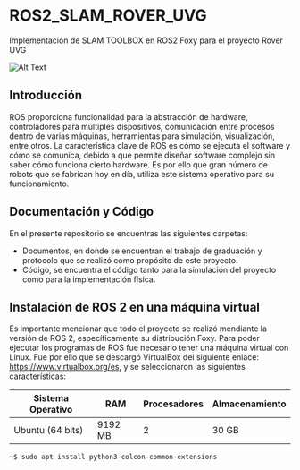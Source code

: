 # ROS2_SLAM_ROVER_UVG
 Implementación de SLAM TOOLBOX en ROS2 Foxy para el proyecto Rover UVG

![Alt Text](https://thumbs.gfycat.com/SizzlingHilariousCopperhead-size_restricted.gif) 

## Introducción

ROS proporciona funcionalidad para la abstracción de hardware, controladores para múltiples dispositivos, comunicación entre procesos dentro de varias máquinas, herramientas para simulación, visualización, entre otros. La característica clave de ROS es cómo se ejecuta el software y cómo se comunica, debido a que permite diseñar software complejo sin saber cómo funciona cierto hardware. Es por ello que gran número de robots que se fabrican hoy en día, utiliza este sistema operativo para su funcionamiento. 


## Documentación y Código

En el presente repositorio se encuentras las siguientes carpetas:

- Documentos, en donde se encuentran el trabajo de graduación y protocolo que se realizó como propósito de este proyecto. 
- Código, se encuentra el código tanto para la simulación del proyecto como para la implementación física.

## Instalación de ROS 2 en una máquina virtual

Es importante mencionar que todo el proyecto se realizó mendiante la versión de ROS 2, específicamente su distribución Foxy. Para poder ejecutar los programas de ROS fue necesario tener una máquina virtual con Linux. Fue por ello que se descargó VirtualBox del siguiente enlace: https://www.virtualbox.org/es, y se seleccionaron las siguientes características:


|Sistema Operativo|    RAM  | Procesadores| Almacenamiento |
|-----------------|---------|-------------|----------------|
| Ubuntu (64 bits)| 9192 MB |    2        | 30 GB            |




```console
~$ sudo apt install python3-colcon-common-extensions
```


